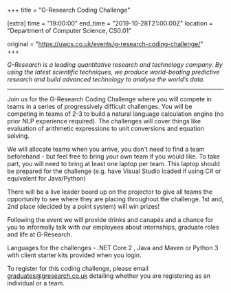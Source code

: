 +++
title = "G-Research Coding Challenge"

[extra]
time = "19:00:00"
end_time = "2019-10-28T21:00:00Z"
location = "Department of Computer Science, CS0.01"

original = "https://uwcs.co.uk/events/g-research-coding-challenge/"    
+++

*G-Research is a leading quantitative research and technology company.  By using the latest scientific techniques, we produce world-beating predictive research and build advanced technology to analyse the world’s data.*

-----

Join us for the G-Research Coding Challenge where you will compete in teams in a series of progressively difficult challenges. You will be competing in teams of 2-3 to build a natural language calculation engine (no prior NLP experience required). The challenges will cover things like evaluation of arithmetic expressions to unit conversions and equation solving.

We will allocate teams when you arrive, you don't need to find a team beforehand - but feel free to bring your own team if you would like. To take part, you will need to bring at least one laptop per team. This laptop should be prepared for the challenge (e.g. have Visual Studio loaded if using C\# or equivalent for Java/Python)

There will be a live leader board up on the projector to give all teams the opportunity to see where they are placing throughout the challenge. 1st and, 2nd place (decided by a point system) will win prizes\!

Following the event we will provide drinks and canapés and a chance for you to informally talk with our employees about internships, graduate roles and life at G-Research.

Languages for the challenges - .NET Core 2 , Java and Maven or Python 3 with client starter kits provided when you login.

To register for this coding challenge, please email <graduates@gresearch.co.uk> detailing whether you are registering as an individual or a team.

